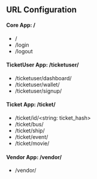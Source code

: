 ## URL Configuration

#### Core App: /
- /
- /login
- /logout

#### TicketUser App: /ticketuser/
- /ticketuser/dashboard/
- /ticketuser/wallet/
- /ticketuser/signup/

#### Ticket App: /ticket/
- /ticket/id/<string: ticket_hash>
- /ticket/bus/
- /ticket/ship/
- /ticket/event/
- /ticket/movie/

#### Vendor App: /vendor/
- /vendor/